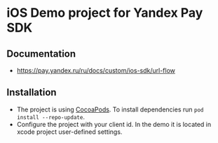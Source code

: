 # iOS Demo project for Yandex Pay SDK

## Documentation

- https://pay.yandex.ru/ru/docs/custom/ios-sdk/url-flow

## Installation

- The project is using [CocoaPods](https://guides.cocoapods.org/using/getting-started.html). To install dependencies run `pod install --repo-update`.
- Configure the project with your client id. In the demo it is located in xcode project user-defined settings.

